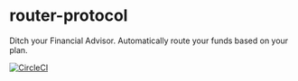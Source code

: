 # router-protocol
Ditch your Financial Advisor. Automatically route your funds based on your plan.  

[![CircleCI](https://circleci.com/gh/jcuffney/router-protocol/tree/main.svg?style=svg&circle-token=b49df32603ff032d1cb39c10b8e836edce1bed57)](https://circleci.com/gh/jcuffney/router-protocol/tree/main)